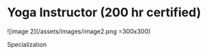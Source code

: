 # Yoga Instructor (200 hr certified)

![image 2](/assets/images/image2.png =300x300)

Specialization
